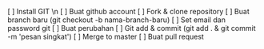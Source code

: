 [ ] Install GIT \n
[ ] Buat github account
[ ] Fork & clone repository
[ ] Buat branch baru (git checkout -b nama-branch-baru)
[ ] Set email dan password git
[ ] Buat perubahan
[ ] Git add & commit (git add . & git commit -m 'pesan singkat')
[ ] Merge to master
[ ] Buat pull request
